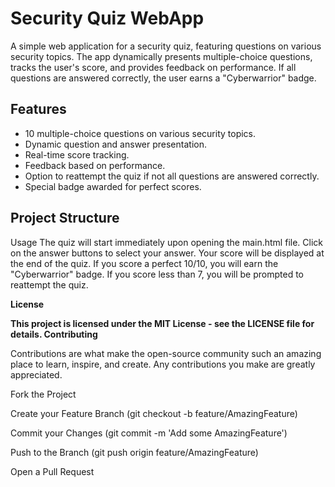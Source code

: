 # Security Quiz WebApp

A simple web application for a security quiz, featuring questions on various security topics. The app dynamically presents multiple-choice questions, tracks the user's score, and provides feedback on performance. If all questions are answered correctly, the user earns a "Cyberwarrior" badge.

## Features

- 10 multiple-choice questions on various security topics.
- Dynamic question and answer presentation.
- Real-time score tracking.
- Feedback based on performance.
- Option to reattempt the quiz if not all questions are answered correctly.
- Special badge awarded for perfect scores.

## Project Structure

Usage
    The quiz will start immediately upon opening the main.html file.
    Click on the answer buttons to select your answer.
    Your score will be displayed at the end of the quiz.
    If you score a perfect 10/10, you will earn the "Cyberwarrior" badge.
    If you score less than 7, you will be prompted to reattempt the quiz.


**License**

**This project is licensed under the MIT License - see the LICENSE file for details.
Contributing**

Contributions are what make the open-source community such an amazing place to learn, inspire, and create. Any contributions you make are greatly appreciated.

Fork the Project

Create your Feature Branch (git checkout -b feature/AmazingFeature)

Commit your Changes (git commit -m 'Add some AmazingFeature')

Push to the Branch (git push origin feature/AmazingFeature)

Open a Pull Request
